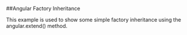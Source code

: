 ##Angular Factory Inheritance

This example is used to show some simple factory inheritance using the angular.extend() method.